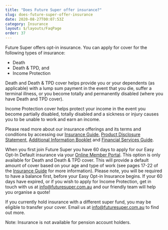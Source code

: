 ```yaml
---
title: "Does Future Super offer insurance?"
slug: does-future-super-offer-insurance
date: 2020-08-27T00:07:53Z
category: Insurance
layout: $/layouts/FaqPage
order: 37
---
```


Future Super offers opt-in insurance. You can apply for cover for the following types of insurance:

- Death
- Death & TPD, and
- Income Protection

Death and Death & TPD cover helps provide you or your dependents (as applicable) with a lump sum payment in the event that you die, suffer a terminal illness, or you become totally and permanently disabled (where you have Death and TPD cover).

Income Protection cover helps protect your income in the event you become partially disabled, totally disabled and a sickness or injury causes you to be unable to work and earn an income.

Please read more about our insurance offerings and its terms and conditions by accessing our [Insurance Guide](https://www.futuresuper.com.au/insuranceguide), [Product Disclosure Statement](https://www.futuresuper.com.au/pds), [Additional Information Booklet](https://www.futuresuper.com.au/aib) and [Financial Services Guide](https://www.futuresuper.com.au/fsg).

When you first join Future Super you have 60 days to apply for our Easy Opt-In Default insurance via your [Online Member Portal](https://portal.myfuturesuper.com.au/member/login_1). This option is only available for Death and Death & TPD cover. This will provide a default amount of cover based on your age and type of work (see pages 17-22 of the [Insurance Guide](https://www.futuresuper.com.au/insuranceguide) for more information). Please note, you will be required to have a balance first, before your Easy Opt-in Insurance begins. If your 60 days have expired, or if you wish to apply for Income Protection, get in touch with us at [info@futuresuper.com.au](mailto:info@futuresuper.com.au) and our friendly team will help you organise a quote!

If you currently hold insurance with a different super fund, you may be eligible to transfer your cover. Email us at [info@futuresuper.com.au](mailto:info@futuresuper.com.au) to find out more.

Note: Insurance is not available for pension account holders.
